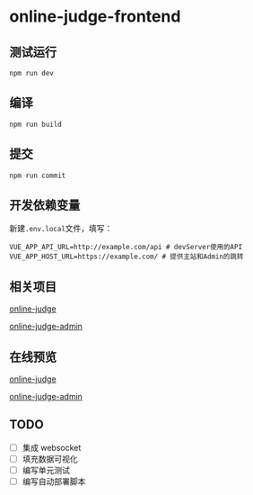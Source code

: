 # online-judge-frontend

## 测试运行

`npm run dev`

## 编译

`npm run build`

## 提交

`npm run commit`

## 开发依赖变量

新建`.env.local`文件，填写：

```
VUE_APP_API_URL=http://example.com/api # devServer使用的API
VUE_APP_HOST_URL=https://example.com/ # 提供主站和Admin的跳转
```

## 相关项目

[online-judge](https://github.com/caiyexiang/online-judge)

[online-judge-admin](https://github.com/caiyexiang/online-judge-admin)

## 在线预览

[online-judge](https://caiyexiang.com:8848)

[online-judge-admin](https://caiyexiang.com:8848/admin/)

## TODO

- [ ] 集成 websocket
- [ ] 填充数据可视化
- [ ] 编写单元测试
- [ ] 编写自动部署脚本

